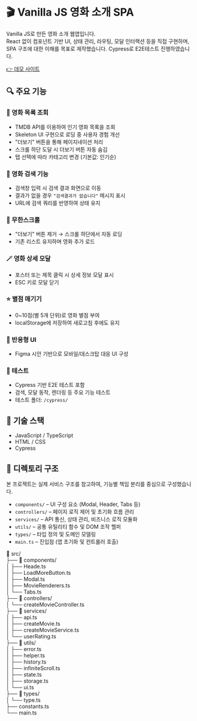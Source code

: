 # 🎬 Vanilla JS 영화 소개 SPA

Vanilla JS로 만든 영화 소개 웹앱입니다.  
React 없이 컴포넌트 기반 UI, 상태 관리, 라우팅, 모달 인터랙션 등을 직접 구현하며, SPA 구조에 대한 이해를 목표로 제작했습니다.
Cypress로 E2E테스트 진행하였습니다.  

[👉 데모 사이트](https://devpearlkim.github.io/js-movie-review/)

## 🔍 주요 기능

### 📌 영화 목록 조회
- TMDB API를 이용하여 인기 영화 목록을 조회
- Skeleton UI 구현으로 로딩 중 사용자 경험 개선
- "더보기" 버튼을 통해 페이지네이션 처리
- 스크롤 하단 도달 시 더보기 버튼 자동 숨김
- 탭 선택에 따라 카테고리 변경 (기본값: 인기순)

### 🎯 영화 검색 기능
- 검색창 입력 시 검색 결과 화면으로 이동
- 결과가 없을 경우 `"검색결과가 없습니다"` 메시지 표시
- URL에 검색 쿼리를 반영하여 상태 유지

### 🔄 무한스크롤
- "더보기" 버튼 제거 → 스크롤 하단에서 자동 로딩
- 기존 리스트 유지하며 영화 추가 로드

### 🪄 영화 상세 모달
- 포스터 또는 제목 클릭 시 상세 정보 모달 표시
- ESC 키로 모달 닫기

### ⭐ 별점 매기기
- 0~10점(별 5개 단위)로 영화 별점 부여
- localStorage에 저장하여 새로고침 후에도 유지

### 📱 반응형 UI
- Figma 시안 기반으로 모바일/데스크탑 대응 UI 구성

### 🧪 테스트
- Cypress 기반 E2E 테스트 포함
- 검색, 모달 동작, 렌더링 등 주요 기능 테스트
- 테스트 폴더: `/cypress/`

## 🧰 기술 스택

- JavaScript / TypeScript
- HTML / CSS
- Cypress

## 📁 디렉토리 구조

본 프로젝트는 실제 서비스 구조를 참고하여, 기능별 책임 분리를 중심으로 구성했습니다.

- `components/` – UI 구성 요소 (Modal, Header, Tabs 등)
- `controllers/` – 페이지 로직 제어 및 초기화 흐름 관리
- `services/` – API 통신, 상태 관리, 비즈니스 로직 모듈화
- `utils/` – 공통 유틸리티 함수 및 DOM 조작 헬퍼
- `types/` – 타입 정의 및 도메인 모델링
- `main.ts` – 진입점 (앱 초기화 및 컨트롤러 호출)

📁 src/  
├── 📁 components/  
│   ├── Heade.ts  
│   ├── LoadMoreButton.ts  
│   ├── Modal.ts  
│   ├── MovieRenderers.ts  
│   └── Tabs.ts  
├── 📁 controllers/  
│   └── createMovieController.ts  
├── 📁 services/  
│   ├── api.ts  
│   ├── createMovie.ts  
│   ├── createMovieService.ts  
│   └── userRating.ts  
├── 📁 utils/  
│   ├── error.ts  
│   ├── helper.ts  
│   ├── history.ts  
│   ├── infiniteScroll.ts  
│   ├── state.ts  
│   ├── storage.ts  
│   └── ui.ts  
├── 📁 types/  
│   └── type.ts  
├── constants.ts  
└── main.ts  
  



